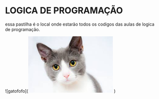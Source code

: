 # LOGICA DE PROGRAMAÇÃO
 essa pastilha é o local onde estarão todos os codigos das aulas de logica de programação.


 ![gatofofo](![Alt text](image.png) )